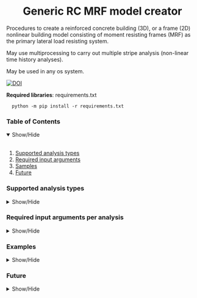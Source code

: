<h1 align="center">Generic RC MRF model creator</h1>

Procedures to create a reinforced concrete building (3D), or a frame (2D) nonlinear building model
consisting of moment resisting frames (MRF) as the primary lateral load resisting system.

May use multiprocessing to carry out multiple stripe analysis (non-linear time history analyses).

May be used in any os system.

[![DOI](https://zenodo.org/badge/DOI/10.5281/zenodo.5753463.svg)](https://doi.org/10.5281/zenodo.5753463)

**Required libraries**: requirements.txt

      python -m pip install -r requirements.txt

### Table of Contents
<details open>
<summary>Show/Hide</summary>
<br>

1. [Supported analysis types](#analysis)
2. [Required input arguments](#input)
3. [Samples](#samples)
4. [Future](#future)

</details>


### Supported analysis types
<details>
<a name="analysis"></a>
<summary>Show/Hide</summary>
<br>

1. Static elastic analysis (ST)
2. Modal analysis (MA)
3. Equivalent lateral force (ELF)
4. Static pushover analysis (PO)
5. Non-linear time history analysis (NLTHA)
   1. Incremental dynamic analysis (IDA)
	2. Multiple stripe analysis (MSA)
	
</details>


### Required input arguments per analysis
<details>
<a name="input"></a>
<summary>Show/Hide</summary>
<br>

* **sections_file** - required for All
  	
		csv or pickle file or DataFrame with hysteretic model parameters

* **loads_file** - required for All

		csv file masses and gravity loads

* **materials_file** - required for All

		csv file containing material properties

* **outputsDir** - required for All

		Directory to export outputs to

* **gmdir** - required for IDA and MSA
		
		Directory to read records from

* **gmfileNames** - required for IDA and MSA

		File names in order of ["GM_names_x", "GM_names_y", "GM_time_step"]

* **IM_type** - required for IDA, default to 2

		Intensity measure type

* **max_runs** - required for IDA, default to 15

		Maxium number of runs per record

* **analysis_time_step** - required for IDA and MSA, default to 0.01

		Nonlinear analysis time step

* **drift_capacity** - required for IDA, default to 10 (%)

		Assumed drift capacity for the building, beyond which the building is assumed to have collapsed

* **analysis_type** - required for All

		Analysis type to be run, list of strings, e.g. ["ST", "MA"] to run both ST and MA

* **system** - required for All, default to "space"

		May have two values:
			perimeter - exterior frames only as seismic lateral-load resisting frames
			space - all frames as seismic lateral-load resisting frames

* **hinge_model** - required for All, default to "Hysteretic"
		
		May have two values:
			Hysteretic - Hysteretic hinge models (uses offsets)
			Haselton - Haselton spring models (uses four node panel zones)

* **flag3d** - required for All, default to False

		False for 2D modelling
		True for 3D modelling

* **direction** - required for PO and ELF

		Direction of application for PO and ELF analysis
		0 stands for X direction, 1 stands for Y direction

* **export_at_each_step** - required for MSA and IDA, default to True

		True for exporting outputs for each time step (recommended)

* **period_assignment** - required for IDA, dictionary

		Period assignment ID for X and Y direction

* **periods_ida** - required for IDA

		List of float (periods) to use for IDA analysis

* **tcl_filename** - required for ST, MA, PO

		tcl filename necessary to generate tcl file models

	
</details>


### Examples
<details>
<a name="samples"></a>
<summary>Show/Hide</summary>
<br>

**3D building models**

Example 1: Static analysis - exampleStatic.py


Example 2: Modal analysis - exampleModel.py


Example 3: Static pushover analaysis - examplePushover.py


Example 4: MSA - exampleMSA.py


Example 5: IDA - exampleIDA.py


Example 6: Visualize - visualizeSPO.py


Example 7: 2D model with Haselton springs - exampleHaselton2D.py


</details>

### Future
<details>
<a name="future"></a>
<summary>Show/Hide</summary>
<br>

* [ ] Quality testing
* [ ] Haselton hinge models, example
* [x] 2D application examples
* [ ] Elastic models
* [x] 3D application examples
* [ ] Update solutionAlgorithm to incorporate interpolation functions (secondary analysis option, not recommended)


</details>
